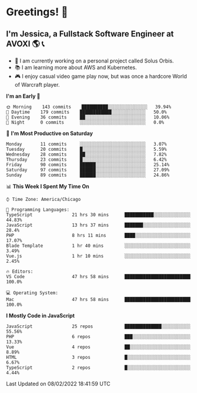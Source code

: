 # Greetings! 🧠

## I'm Jessica, a Fullstack Software Engineer at AVOXI 🌎 📞

- 🌟 I am currently working on a personal project called Solus Orbis.
- 📚 I am learning more about AWS and Kubernetes.
- 🎮 I enjoy casual video game play now, but was once a hardcore World of Warcraft player.

<!--START_SECTION:waka-->
**I'm an Early 🐤** 

```text
🌞 Morning    143 commits    ██████████░░░░░░░░░░░░░░░   39.94% 
🌆 Daytime    179 commits    ████████████░░░░░░░░░░░░░   50.0% 
🌃 Evening    36 commits     ██░░░░░░░░░░░░░░░░░░░░░░░   10.06% 
🌙 Night      0 commits      ░░░░░░░░░░░░░░░░░░░░░░░░░   0.0%

```
📅 **I'm Most Productive on Saturday** 

```text
Monday       11 commits     ░░░░░░░░░░░░░░░░░░░░░░░░░   3.07% 
Tuesday      20 commits     █░░░░░░░░░░░░░░░░░░░░░░░░   5.59% 
Wednesday    28 commits     ██░░░░░░░░░░░░░░░░░░░░░░░   7.82% 
Thursday     23 commits     █░░░░░░░░░░░░░░░░░░░░░░░░   6.42% 
Friday       90 commits     ██████░░░░░░░░░░░░░░░░░░░   25.14% 
Saturday     97 commits     ██████░░░░░░░░░░░░░░░░░░░   27.09% 
Sunday       89 commits     ██████░░░░░░░░░░░░░░░░░░░   24.86%

```


📊 **This Week I Spent My Time On** 

```text
⌚︎ Time Zone: America/Chicago

💬 Programming Languages: 
TypeScript               21 hrs 30 mins      ███████████░░░░░░░░░░░░░░   44.83% 
JavaScript               13 hrs 37 mins      ███████░░░░░░░░░░░░░░░░░░   28.4% 
PHP                      8 hrs 11 mins       ████░░░░░░░░░░░░░░░░░░░░░   17.07% 
Blade Template           1 hr 40 mins        ░░░░░░░░░░░░░░░░░░░░░░░░░   3.49% 
Vue.js                   1 hr 10 mins        ░░░░░░░░░░░░░░░░░░░░░░░░░   2.45%

🔥 Editors: 
VS Code                  47 hrs 58 mins      █████████████████████████   100.0%

💻 Operating System: 
Mac                      47 hrs 58 mins      █████████████████████████   100.0%

```

**I Mostly Code in JavaScript** 

```text
JavaScript               25 repos            ██████████████░░░░░░░░░░░   55.56% 
PHP                      6 repos             ███░░░░░░░░░░░░░░░░░░░░░░   13.33% 
Vue                      4 repos             ██░░░░░░░░░░░░░░░░░░░░░░░   8.89% 
HTML                     3 repos             █░░░░░░░░░░░░░░░░░░░░░░░░   6.67% 
TypeScript               2 repos             █░░░░░░░░░░░░░░░░░░░░░░░░   4.44%

```



 Last Updated on 08/02/2022 18:41:59 UTC
<!--END_SECTION:waka-->

<!--
**jessikuh/jessikuh** is a ✨ _special_ ✨ repository because its `README.md` (this file) appears on your GitHub profile.

Here are some ideas to get you started:

- 🔭 I’m currently working on ...
- 🌱 I’m currently learning ...
- 👯 I’m looking to collaborate on ...
- 🤔 I’m looking for help with ...
- 💬 Ask me about ...
- 📫 How to reach me: ...
- 😄 Pronouns: ...
- ⚡ Fun fact: ...
-->
